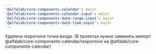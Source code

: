 ```yaml
---
'@alfalab/core-components-calendar': major
'@alfalab/core-components-calendar-input': major
'@alfalab/core-components-date-range-input': major
'@alfalab/core-components-date-time-input': major
---
```


Удалена responsive точка входа. (В проектах нужно заменить импорт @alfalab/core-components-calendar/responsive на @alfalab/core-components-calendar)
